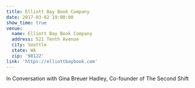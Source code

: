 ```yaml
---
title: Elliott Bay Book Company
date: 2017-03-02 19:00:00
show_time: true
venue:
  name: Elliott Bay Book Company
  address: 521 Tenth Avenue
  city: Seattle
  state: WA
  zip: '98122'
link: 'https://elliottbaybook.com'
---
```



In Conversation with Gina Breuer Hadley, Co-founder of The Second Shift